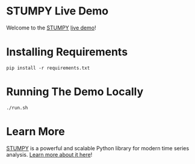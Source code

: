# STUMPY Live Demo

Welcome to the [STUMPY](https://stumpy.readthedocs.io/en/latest/) [live demo](http://stumpy-live-demo.herokuapp.com/)!

# Installing Requirements

```
pip install -r requirements.txt
```

# Running The Demo Locally

```
./run.sh
```

# Learn More

[STUMPY](https://stumpy.readthedocs.io/en/latest/) is a powerful and scalable Python library for modern time series analysis. [Learn more about it here](https://stumpy.readthedocs.io/en/latest/)!
